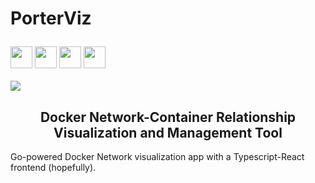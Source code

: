  <h1 align="left">
 
  PorterViz </h1>

 <div align="left"> <img width="35" src="https://cdn.worldvectorlogo.com/logos/gopher.svg"/> <img width="35" src="https://www.docker.com/sites/default/files/d8/2019-07/vertical-logo-monochromatic.png"/> <img width="35" src="https://raw.githubusercontent.com/gilbarbara/logos/master/logos/typescript-icon.svg"/> <img width="35" src="https://raw.githubusercontent.com/gilbarbara/logos/master/logos/react.svg"/>
 </div>
 
 <br>
 
 <div align="left">
 <img src="https://goreportcard.com/badge/github.com/harrywm/PorterViz"/>
 </div>

 <h2 align="center">
Docker Network-Container Relationship Visualization and Management Tool 
</h2> 

Go-powered Docker Network visualization app with a Typescript-React frontend (hopefully).
